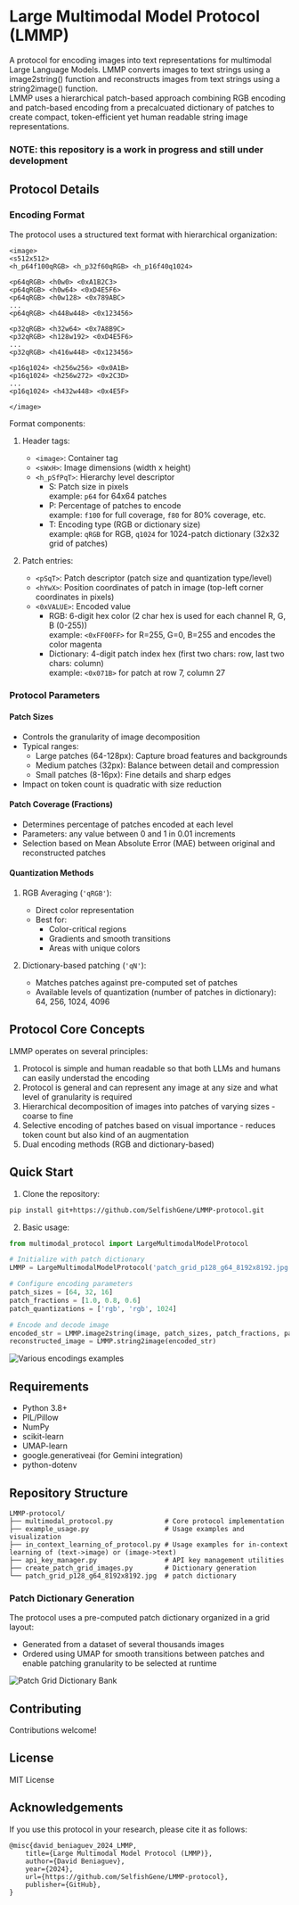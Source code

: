 # Large Multimodal Model Protocol (LMMP)

A protocol for encoding images into text representations for multimodal Large Language Models. 
LMMP converts images to text strings using a image2string() function and reconstructs images from text strings using a string2image() function.  
LMMP uses a hierarchical patch-based approach combining RGB encoding and patch-based encoding from a precalcuated dictionary of patches to create compact, token-efficient yet human readable string image representations.

### NOTE: this repository is a work in progress and still under development

## Protocol Details

### Encoding Format

The protocol uses a structured text format with hierarchical organization:

```
<image>
<s512x512>
<h_p64f100qRGB> <h_p32f60qRGB> <h_p16f40q1024>

<p64qRGB> <h0w0> <0xA1B2C3>
<p64qRGB> <h0w64> <0xD4E5F6>
<p64qRGB> <h0w128> <0x789ABC>
...
<p64qRGB> <h448w448> <0x123456>

<p32qRGB> <h32w64> <0x7A8B9C>
<p32qRGB> <h128w192> <0xD4E5F6>
...
<p32qRGB> <h416w448> <0x123456>

<p16q1024> <h256w256> <0x0A1B>
<p16q1024> <h256w272> <0x2C3D>
...
<p16q1024> <h432w448> <0x4E5F>

</image>
```

Format components:
1. Header tags:
   - `<image>`: Container tag
   - `<sWxH>`: Image dimensions (width x height)
   - `<h_pSfPqT>`: Hierarchy level descriptor
     - S: Patch size in pixels  
       example: `p64` for 64x64 patches
     - P: Percentage of patches to encode  
       example: `f100` for full coverage, `f80` for 80% coverage, etc.
     - T: Encoding type (RGB or dictionary size)  
       example: `qRGB` for RGB, `q1024` for 1024-patch dictionary (32x32 grid of patches)

2. Patch entries:
   - `<pSqT>`: Patch descriptor (patch size and quantization type/level)
   - `<hYwX>`: Position coordinates of patch in image (top-left corner coordinates in pixels)
   - `<0xVALUE>`: Encoded value
     - RGB: 6-digit hex color (2 char hex is used for each channel R, G, B (0-255))  
       example: `<0xFF00FF>` for R=255, G=0, B=255 and encodes the color magenta
     - Dictionary: 4-digit patch index hex (first two chars: row, last two chars: column)  
       example: `<0x071B>` for patch at row 7, column 27

### Protocol Parameters

#### Patch Sizes
- Controls the granularity of image decomposition
- Typical ranges:
  - Large patches (64-128px): Capture broad features and backgrounds
  - Medium patches (32px): Balance between detail and compression
  - Small patches (8-16px): Fine details and sharp edges
- Impact on token count is quadratic with size reduction

#### Patch Coverage (Fractions)
- Determines percentage of patches encoded at each level
- Parameters: any value between 0 and 1 in 0.01 increments
- Selection based on Mean Absolute Error (MAE) between original and reconstructed patches

#### Quantization Methods
1. RGB Averaging (`'qRGB'`):
   - Direct color representation
   - Best for:
     - Color-critical regions
     - Gradients and smooth transitions
     - Areas with unique colors

2. Dictionary-based patching (`'qN'`):
   - Matches patches against pre-computed set of patches
   - Available levels of quantization (number of patches in dictionary): 64, 256, 1024, 4096

## Protocol Core Concepts

LMMP operates on several principles:
1. Protocol is simple and human readable so that both LLMs and humans can easily understad the encoding
2. Protocol is general and can represent any image at any size and what level of granularity is required
2. Hierarchical decomposition of images into patches of varying sizes - coarse to fine
3. Selective encoding of patches based on visual importance - reduces token count but also kind of an augmentation
4. Dual encoding methods (RGB and dictionary-based)

## Quick Start

1. Clone the repository:
```bash
pip install git+https://github.com/SelfishGene/LMMP-protocol.git
```

2. Basic usage:
```python
from multimodal_protocol import LargeMultimodalModelProtocol

# Initialize with patch dictionary
LMMP = LargeMultimodalModelProtocol('patch_grid_p128_g64_8192x8192.jpg')

# Configure encoding parameters
patch_sizes = [64, 32, 16]
patch_fractions = [1.0, 0.8, 0.6]
patch_quantizations = ['rgb', 'rgb', 1024]

# Encode and decode image
encoded_str = LMMP.image2string(image, patch_sizes, patch_fractions, patch_quantizations)
reconstructed_image = LMMP.string2image(encoded_str)
```

![Various encodings examples](https://raw.githubusercontent.com/SelfishGene/LMMP-protocol/main/figures/LMMP_encoding_params_FLUX1_dev_image_0000062.png)

## Requirements

- Python 3.8+
- PIL/Pillow
- NumPy
- scikit-learn
- UMAP-learn
- google.generativeai (for Gemini integration)
- python-dotenv

## Repository Structure

```
LMMP-protocol/
├── multimodal_protocol.py             # Core protocol implementation
├── example_usage.py                   # Usage examples and visualization
├── in_context_learning_of_protocol.py # Usage examples for in-context learning of (text->image) or (image->text) 
├── api_key_manager.py                 # API key management utilities
├── create_patch_grid_images.py        # Dictionary generation
└── patch_grid_p128_g64_8192x8192.jpg  # patch dictionary

```

### Patch Dictionary Generation

The protocol uses a pre-computed patch dictionary organized in a grid layout:
- Generated from a dataset of several thousands images
- Ordered using UMAP for smooth transitions between patches and enable patching granularity to be selected at runtime

![Patch Grid Dictionary Bank](https://raw.githubusercontent.com/SelfishGene/LMMP-protocol/main/figures/patch_grid_p128_g64_8192x8192.jpg)

## Contributing

Contributions welcome!

## License

MIT License

## Acknowledgements

If you use this protocol in your research, please cite it as follows:

```
@misc{david_beniaguev_2024_LMMP,
    title={Large Multimodal Model Protocol (LMMP)},
    author={David Beniaguev},
    year={2024},
    url={https://github.com/SelfishGene/LMMP-protocol},
    publisher={GitHub},
}
```
